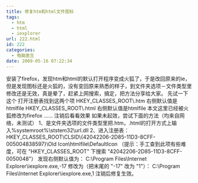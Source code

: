 ```yaml
---
title: 修复htm和html文件图标
tags:
  - htm
  - html
  - iexplorer
url: 222.html
id: 222
categories:
  - 电脑医生
date: 2009-05-16 07:22:34
---
```


安装了firefox，发现htm和html的默认打开程序变成火狐了，于是改回原来的ie，但是发现图标还是火狐的，没有变回原来熟悉的样子，到文件夹选项－文件类型里修改还是无效，真是晕了，赶紧上网搜索，搞定，把方法分享给大家。 先试一下这个 打开注册表找到这两个项 HKEY\_CLASSES\_ROOT\\.htm 右侧默认值是htmlfile HKEY\_CLASSES\_ROOT\\.html 右侧默认值是htmlfile 本文这里已经被火狐修改为firefox …… 注销后看看效果 如果未起效，尝试下面的方法（均来自网络，未测试） 1、是文件夹选项的文件类型里把.htm，.html的打开方式上输入%systemroot%\\ststem32\\url.dll 2、进入注册表： HKEY\_CLASSES\_ROOT\\CLSID\\{42042206-2D85-11D3-8CFF-005004838597}\\Old Icon\\htmlfile\\DefaultIcon （提示：手工查到此项有些难度，可在 "HKEY\_CLASSES\_ROOT" 下搜索 "42042206-2D85-11D3-8CFF-0050048"） 发现右侧默认值为： C:\\Program Files\\Internet Explorer\\iexplore.exe,-17 修改为（把末尾的 "-17" 改为 "1"）： C:\\Program Files\\Internet Explorer\\iexplore.exe,1 注销后修复生效。